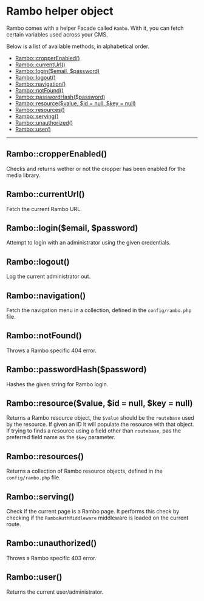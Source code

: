 # Rambo helper object

Rambo comes with a helper Facade called `Rambo`.
With it, you can fetch certain variables used across your CMS.

Below is a list of available methods, in alphabetical order.

- [Rambo::cropperEnabled()](#cropperEnabled)
- [Rambo::currentUrl()](#currentUrl)
- [Rambo::login($email, $password)](#login)
- [Rambo::logout()](#logout)
- [Rambo::navigation()](#navigation)
- [Rambo::notFound()](#notFound)
- [Rambo::passwordHash($password)](#passwordHash)
- [Rambo::resource($value, $id = null, $key = null)](#resource)
- [Rambo::resources()](#resources)
- [Rambo::serving()](#serving)
- [Rambo::unauthorized()](#unauthorized)
- [Rambo::user()](#user)

---

<a name="cropperEnabled"></a>
## Rambo::cropperEnabled()

Checks and returns wether or not the cropper has been enabled for the media library.

<a name="currentUrl"></a>
## Rambo::currentUrl()

Fetch the current Rambo URL.

<a name="login"></a>
## Rambo::login($email, $password)

Attempt to login with an administrator using the given credentials.

<a name="logout"></a>
## Rambo::logout()

Log the current administrator out.

<a name="navigation"></a>
## Rambo::navigation()

Fetch the navigation menu in a collection, defined in the `config/rambo.php` file.

<a name="notFound"></a>
## Rambo::notFound()

Throws a Rambo specific 404 error.

<a name="passwordHash"></a>
## Rambo::passwordHash($password)

Hashes the given string for Rambo login.

<a name="resource"></a>
## Rambo::resource($value, $id = null, $key = null)

Returns a Rambo resource object, the `$value` should be the `routebase` used by the resource.
If given an ID it will populate the resource with that object.
If trying to finds a resource using a field other than `routebase`, pas the preferred field name as the `$key` parameter.

<a name="resources"></a>
## Rambo::resources()

Returns a collection of Rambo resource objects, defined in the `config/rambo.php` file.

<a name="serving"></a>
## Rambo::serving()

Check if the current page is a Rambo page.
It performs this check by checking if the `RamboAuthMiddleware` middleware is loaded on the current route.

<a name="unauthorized"></a>
## Rambo::unauthorized()

Throws a Rambo specific 403 error.

<a name="user"></a>
## Rambo::user()

Returns the current user/administrator.
